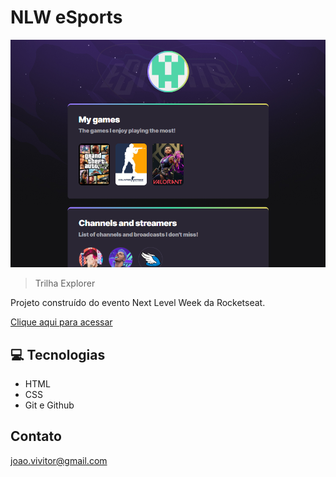 # NLW eSports

![preview](./.github/preview.png)

> Trilha Explorer

Projeto construído do evento Next Level Week da Rocketseat.

[Clique aqui para acessar](https://joaovitorgomesdantas.github.io/NLW/)

## 💻 Tecnologias

- HTML
- CSS
- Git e Github

## Contato

joao.vivitor@gmail.com